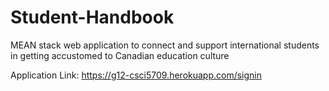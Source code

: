 # Student-Handbook
MEAN stack web application to connect and support international students in getting accustomed to Canadian education culture

Application Link: https://g12-csci5709.herokuapp.com/signin
